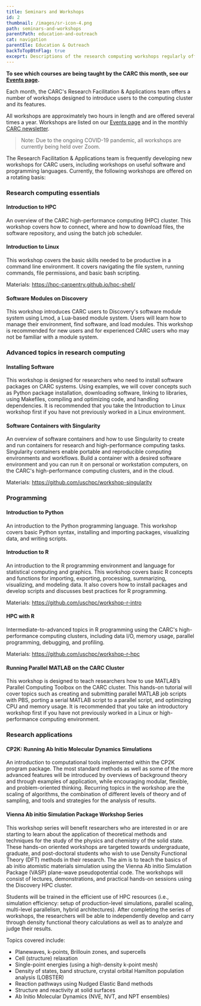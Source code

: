 ```yaml
---
title: Seminars and Workshops
id: 2
thumbnail: /images/sr-icon-4.png
path: seminars-and-workshops
parentPath: education-and-outreach
cat: navigation
parentEle: Education & Outreach
backToTopBtnFlag: true
exceprt: Descriptions of the research computing workshops regularly offered by the CARC.
---
```


**To see which courses are being taught by the CARC this month, see our [Events page](/news-and-events/events).**

Each month, the CARC's Research Facilitation & Applications team offers a number of workshops designed to introduce users to the computing cluster and its features.

All workshops are approximately two hours in length and are offered several times a year. Workshops are listed on our [Events page](/news-and-events/events) and in the monthly [CARC newsletter](https://usc.us10.list-manage.com/subscribe?u=1bdd19e9fa2d811ef66b3485a&id=a97e98a50e).

>Note: Due to the ongoing COVID-19 pandemic, all workshops are currently being held over Zoom.

The Research Facilitation & Applications team is frequently developing new workshops for CARC users, including workshops on useful software and programming languages. Currently, the following workshops are offered on a rotating basis:

### Research computing essentials

#### Introduction to HPC

An overview of the CARC high-performance computing (HPC) cluster. This workshop covers how to connect, where and how to download files, the software repository, and using the batch job scheduler.

#### Introduction to Linux

This workshop covers the basic skills needed to be productive in a command line environment. It covers navigating the file system, running commands, file permissions, and basic bash scripting.

Materials: https://hpc-carpentry.github.io/hpc-shell/

#### Software Modules on Discovery

This workshop introduces CARC users to Discovery's software module system using Lmod, a Lua-based module system. Users will learn how to manage their environment, find software, and load modules. This workshop is recommended for new users and for experienced CARC users who may not be familiar with a module system.

### Advanced topics in research computing

#### Installing Software

This workshop is designed for researchers who need to install software packages on CARC systems. Using examples, we will cover concepts such as Python package installation, downloading software, linking to libraries, using Makefiles, compiling and optimizing code, and handling dependencies. It is recommended that you take the Introduction to Linux workshop first if you have not previously worked in a Linux environment.

#### Software Containers with Singularity

An overview of software containers and how to use Singularity to create and run containers for research and high-performance computing tasks. Singularity containers enable portable and reproducible computing environments and workflows. Build a container with a desired software environment and you can run it on personal or workstation computers, on the CARC's high-performance computing clusters, and in the cloud.

Materials: https://github.com/uschpc/workshop-singularity

### Programming

#### Introduction to Python

An introduction to the Python programming language. This workshop covers basic Python syntax, installing and importing packages, visualizing data, and writing scripts.

#### Introduction to R

An introduction to the R programming environment and language for statistical computing and graphics. This workshop covers basic R concepts and functions for importing, exporting, processing, summarizing, visualizing, and modeling data. It also covers how to install packages and develop scripts and discusses best practices for R programming.

Materials: https://github.com/uschpc/workshop-r-intro

#### HPC with R

Intermediate-to-advanced topics in R programming using the CARC's high-performance computing clusters, including data I/O, memory usage, parallel programming, debugging, and profiling.

Materials: https://github.com/uschpc/workshop-r-hpc

#### Running Parallel MATLAB on the CARC Cluster

This workshop is designed to teach researchers how to use MATLAB’s Parallel Computing Toolbox on the CARC cluster. This hands-on tutorial will cover topics such as creating and submitting parallel MATLAB job scripts with PBS, porting a serial MATLAB script to a parallel script, and optimizing CPU and memory usage. It is recommended that you take an introductory workshop first if you have not previously worked in a Linux or high-performance computing environment.

### Research applications

#### CP2K: Running Ab Initio Molecular Dynamics Simulations

An introduction to computational tools implemented within the CP2K program package. The most standard methods as well as some of the more advanced features will be introduced by overviews of background theory and through examples of application, while encouraging modular, flexible, and problem-oriented thinking. Recurring topics in the workshop are the scaling of algorithms, the combination of different levels of theory and of sampling, and tools and strategies for the analysis of results.

#### Vienna Ab initio Simulation Package Workshop Series

This workshop series will benefit researchers who are interested in or are starting to learn about the application of theoretical methods and techniques for the study of the physics and chemistry of the solid state. These hands-on oriented workshops are targeted towards undergraduate, graduate, and post-doctoral students who wish to use Density Functional Theory (DFT) methods in their research. The aim is to teach the basics of ab initio atomistic materials simulation using the Vienna Ab initio Simulation Package (VASP) plane-wave pseudopotential code. The workshops will consist of lectures, demonstrations, and practical hands-on sessions using the Discovery HPC cluster.

Students will be trained in the efficient use of HPC resources (i.e., simulation efficiency: setup of production-level simulations, parallel scaling, multi-level parallelism, hybrid architectures). After completing the series of workshops, the researchers will be able to independently develop and carry through density functional theory calculations as well as to analyze and judge their results.

Topics covered include:

- Planewaves, k-points, Brillouin zones, and supercells
- Cell (structure) relaxation
- Single-point energies (using a high-density k-point mesh)
- Density of states, band structure, crystal orbital Hamilton population analysis (LOBSTER)
- Reaction pathways using Nudged Elastic Band methods
- Structure and reactivity at solid surfaces
- Ab Initio Molecular Dynamics (NVE, NVT, and NPT ensembles)
